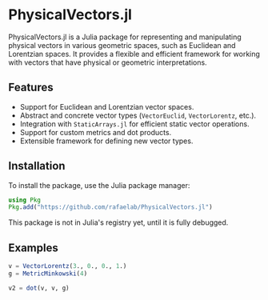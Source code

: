 # PhysicalVectors.jl


PhysicalVectors.jl is a Julia package for representing and manipulating physical vectors in various geometric spaces, such as Euclidean and Lorentzian spaces. 
It provides a flexible and efficient framework for working with vectors that have physical or geometric interpretations.


## Features

- Support for Euclidean and Lorentzian vector spaces.
- Abstract and concrete vector types (`VectorEuclid`, `VectorLorentz`, etc.).
- Integration with `StaticArrays.jl` for efficient static vector operations.
- Support for custom metrics and dot products.
- Extensible framework for defining new vector types.


## Installation

To install the package, use the Julia package manager:
 ```julia
using Pkg
Pkg.add("https://github.com/rafaelab/PhysicalVectors.jl")
```

This package is not in Julia's registry yet, until it is fully debugged.


## Examples


```julia
v = VectorLorentz(3., 0., 0., 1.)
g = MetricMinkowski(4)

v2 = dot(v, v, g)
```